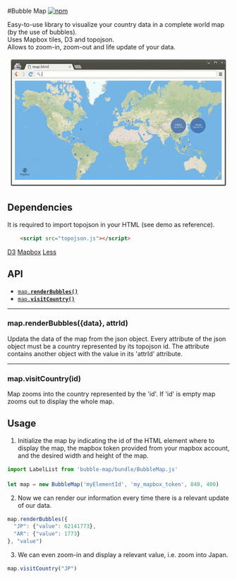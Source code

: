 #Bubble Map
[![npm](https://img.shields.io/npm/v/bubble-map.svg?style=flat-square)](https://www.npmjs.com/package/bubble-map)

Easy-to-use library to visualize your country data in a complete world map (by the use of bubbles).  
Uses Mapbox tiles, D3 and topojson.  
Allows to zoom-in, zoom-out and life update of your data.  

![Screencast](./images/example.gif)


## Dependencies

It is required to import topojson in your HTML (see demo as reference).  

```html
    <script src="topojson.js"></script>
```  

[D3](https://d3js.org/)
[Mapbox](https://www.mapbox.com)
[Less](http://lesscss.org/)

## API

  * <a href="#render"><code>map.<b>renderBubbles()</b></code></a>
  * <a href="#zoom"><code>map.<b>visitCountry()</b></code></a>

-------------------------------------------------------
<a name="render"></a>
### map.renderBubbles({data}, attrId)

Updata the data of the map from the json object.
Every attribute of the json object must be a country represented by its topojson id. The attribute contains another object with the value in its 'attrId' attribute.

-------------------------------------------------------
<a name="zoom"></a>
### map.visitCountry(id)

Map zooms into the country represented by the 'id'. If 'id' is empty map zooms out to display the whole map.

## Usage

1. Initialize the map by indicating the id of the HTML element where to display the map, the mapbox token provided from your mapbox account, and the desired width and height of the map.

```js
import LabelList from 'bubble-map/bundle/BubbleMap.js'

let map = new BubbleMap('myElementId', 'my_mapbox_token', 840, 400)
```  

2. Now we can render our information every time there is a relevant update of our data.

```js
map.renderBubbles({
  "JP": {"value": 62141773},
  "AR": {"value": 1773}
}, "value")
```  

3. We can even zoom-in and display a relevant value, i.e. zoom into Japan.

```js
map.visitCountry("JP")
```
